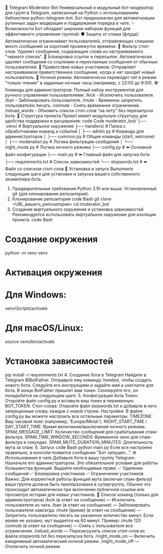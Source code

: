🤖 Telegram Moderator Bot
Универсальный и модульный бот-модератор для групп в Telegram, написанный на Python с использованием библиотеки python-telegram-bot. Бот предназначен для автоматизации рутинных задач модерации и поддержания порядка в чате.
✨ Возможности
Бот обладает широким набором функций для эффективного управления группой:
🛡️ Защита от спама (флуда): Автоматически ограничивает пользователей, отправляющих слишком много сообщений за короткий промежуток времени.
🚫 Фильтр стоп-слов: Удаляет сообщения, содержащие слова из настраиваемого "черного списка".
🔗 Блокировка ссылок и пересылок: Автоматически удаляет сообщения со ссылками и пересланные сообщения от обычных пользователей.
👋 Приветствие новых участников: Отправляет настраиваемое приветственное сообщение, когда в чат заходит новый пользователь.
🌙 Ночной режим: Автоматически переводит чат в режим "только чтение" в заданные ночные часы (например, с 22:00 до 9:00).
🛠️ Команды для администраторов: Полный набор инструментов для ручного управления пользователями:
/kick - Исключить пользователя.
/ban - Заблокировать пользователя.
/mute - Временно запретить пользователю писать.
/unmute - Снять временное ограничение.
/reload_words - Обновить список стоп-слов "на лету" без перезапуска бота.
📂 Структура проекта
Проект имеет модульную структуру для удобства поддержки и расширения:
code
Code
moderator_bot/
├── .venv/               # Виртуальное окружение
├── handlers/            # Папка с обработчиками команд и событий
│   ├── admin.py         # Команды для администраторов
│   ├── common.py        # Общие команды (start, welcome)
│   ├── moderation.py    # Логика фильтрации сообщений
│   └── night_mode.py    # Логика ночного режима
├── config.py            # ⬅️ Основной файл конфигурации
├── main.py              # ⬅️ Главный файл для запуска бота
├── requirements.txt     # Список зависимостей
└── stopwords.txt        # ⬅️ Файл со списком стоп-слов
🚀 Установка и запуск
Выполните следующие шаги для установки и запуска вашего собственного экземпляра бота.
1. Предварительные требования
Python 3.10 или выше.
Установленный git (для клонирования репозитория).
2. Клонирование репозитория
code
Bash
git clone <URL_вашего_репозитория>
cd moderator_bot
3. Создание виртуального окружения и установка зависимостей
Рекомендуется использовать виртуальное окружение для изоляции проекта.
code
Bash
# Создание окружения
python -m venv venv

# Активация окружения
# Для Windows:
venv\Scripts\activate
# Для macOS/Linux:
source venv/bin/activate

# Установка зависимостей
pip install -r requirements.txt
4. Создание бота в Telegram
Найдите в Telegram @BotFather.
Отправьте ему команду /newbot, чтобы создать нового бота.
Следуйте его инструкциям и задайте имя и username для бота.
В конце BotFather пришлет вам токен. Скопируйте его, он понадобится на следующем шаге.
5. Конфигурация бота
Токен: Откройте файл config.py и вставьте ваш токен в переменную BOT_TOKEN.
Стоп-слова: Откройте файл stopwords.txt и добавьте в него запрещенные слова, каждое с новой строки.
Настройки: В файле config.py вы можете настроить все остальные параметры:
TIMEZONE: Ваш часовой пояс (например, 'Europe/Minsk').
NIGHT_START_TIME / DAY_START_TIME: Время включения/выключения ночного режима.
SPAM_MESSAGE_LIMIT: Количество сообщений для срабатывания спам-фильтра.
SPAM_TIME_WINDOW_SECONDS: Временное окно для спам-фильтра в секундах.
SPAM_MUTE_DURATION_MINUTES: Длительность мута за спам.
6. Запуск
code
Bash
python main.py
Если все настроено правильно, в консоли появится сообщение "Бот запущен...".
⚙️ Использование в чате
Добавьте бота в вашу группу Telegram.
Назначьте его администратором. Это обязательное условие для работы большинства функций.
Выдайте необходимые права:
✅ Удаление сообщений
✅ Блокировка участников
✅ Ограничение участников
Важно: Для корректной работы функций мута (включая спам-фильтр) ваша группа должна быть преобразована в супергруппу. Обычно это происходит автоматически при включении публичной ссылки или просмотре истории для новых участников.
📝 Список команд (только для администраторов)
/kick (в ответ на сообщение) — Исключить пользователя из чата.
/ban (в ответ на сообщение) — Заблокировать пользователя навсегда.
/mute [время] (в ответ на сообщение) — Запретить пользователю писать на указанное количество минут. Если время не указано, мут выдается на 60 минут.
Пример: /mute 120
/unmute (в ответ на сообщение) — Снять с пользователя все ограничения.
/reload_words — Перезагрузить список стоп-слов из файла stopwords.txt без перезапуска бота.
/night_mode_on — Включить ежедневный автоматический ночной режим.
/night_mode_off — Отключить ночной режим.
